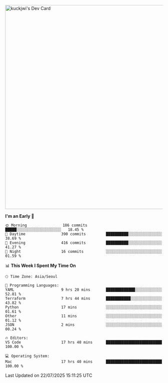 <a href="https://app.daily.dev/kuckhwancho"><img src="https://api.daily.dev/devcards/v2/efef39c8028947428b3c0b486b9cd9b6.png?r=iz2&type=wide" width="652" alt="kuckjwi's Dev Card"/></a>

<!--START_SECTION:waka-->
**I'm an Early 🐤** 

```text
🌞 Morning                186 commits         █████░░░░░░░░░░░░░░░░░░░░   18.45 % 
🌆 Daytime                390 commits         ██████████░░░░░░░░░░░░░░░   38.69 % 
🌃 Evening                416 commits         ██████████░░░░░░░░░░░░░░░   41.27 % 
🌙 Night                  16 commits          ░░░░░░░░░░░░░░░░░░░░░░░░░   01.59 % 
```


📊 **This Week I Spent My Time On** 

```text
🕑︎ Time Zone: Asia/Seoul

💬 Programming Languages: 
YAML                     9 hrs 20 mins       █████████████░░░░░░░░░░░░   52.81 % 
Terraform                7 hrs 44 mins       ███████████░░░░░░░░░░░░░░   43.82 % 
Python                   17 mins             ░░░░░░░░░░░░░░░░░░░░░░░░░   01.61 % 
Other                    11 mins             ░░░░░░░░░░░░░░░░░░░░░░░░░   01.12 % 
JSON                     2 mins              ░░░░░░░░░░░░░░░░░░░░░░░░░   00.24 % 

🔥 Editors: 
VS Code                  17 hrs 40 mins      █████████████████████████   100.00 % 

💻 Operating System: 
Mac                      17 hrs 40 mins      █████████████████████████   100.00 % 
```


 Last Updated on 22/07/2025 15:11:25 UTC
<!--END_SECTION:waka-->
